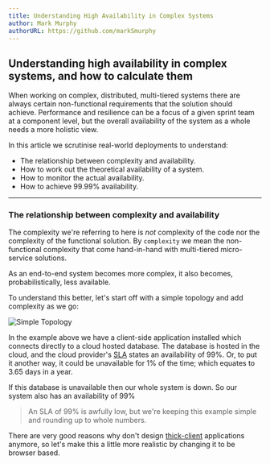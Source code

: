 ```yaml
---
title: Understanding High Availability in Complex Systems
author: Mark Murphy
authorURL: https://github.com/markSmurphy
---
```


## Understanding high availability in complex systems, and how to calculate them

When working on complex, distributed, multi-tiered systems there are always certain non-functional requirements that the solution should achieve.
Performance and resilience can be a focus of a given sprint team at a component level, but the overall availability of the system as a whole needs a more holistic view.

In this article we scrutinise real-world deployments to understand:

* The relationship between complexity and availability.
* How to work out the theoretical availability of a system.
* How to monitor the actual availability.
* How to achieve 99.99% availability.

---

### The relationship between complexity and availability

The complexity we're referring to here is *not* complexity of the code nor the complexity of the functional solution.
By `complexity` we mean the non-functional complexity that come hand-in-hand with multi-tiered micro-service solutions.

As an end-to-end system becomes more complex, it also becomes, probabilistically, less available.

To understand this better, let's start off with a simple topology and add complexity as we go:

![Simple Topology](/img/High-Availability.01.jpg)

In the example above we have a client-side application installed which connects directly to a cloud hosted database.
The database is hosted in the cloud, and the cloud provider's [SLA](https://en.wikipedia.org/wiki/Service-level_agreement) states an availability of 99%.
Or, to put it another way, it could be unavailable for 1% of the time; which equates to 3.65 days in a year.

If this database is unavailable then our whole system is down. So our system also has an availability of 99%

> An SLA of 99% is awfully low, but we're keeping this example simple and rounding up to whole numbers.

There are very good reasons why don't design [thick-client](https://en.wikipedia.org/w/index.php?title=Thick_client&redirect=yes) applications anymore, so let's make this a little more realistic by changing it to be browser based.

